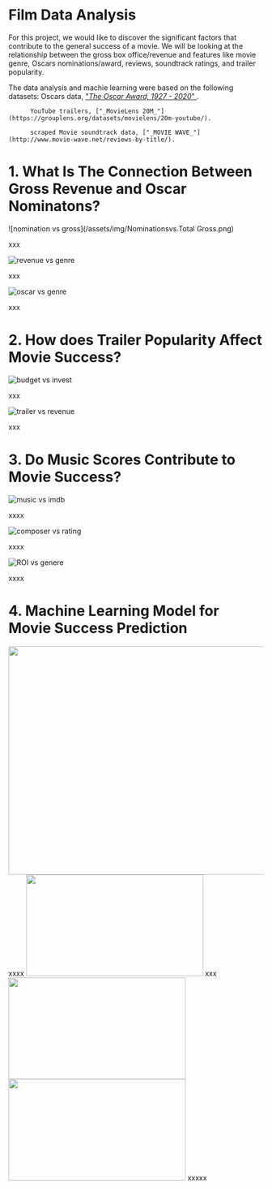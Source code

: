 
# Film Data Analysis

For this project, we would like to discover the significant factors that contribute to the general success of a movie. We will be looking at the relationship between the gross box office/revenue and features like movie genre, Oscars nominations/award, reviews, soundtrack ratings, and trailer popularity.

The data analysis and machie learning were based on the following datasets: 
          Oscars data, ["_The Oscar Award, 1927 - 2020_" ](https://www.kaggle.com/datasets/unanimad/the-oscar-award).
          
          YouTube trailers, ["_MovieLens 20M_"](https://grouplens.org/datasets/movielens/20m-youtube/).
          
          scraped Movie soundtrack data, ["_MOVIE WAVE_"](http://www.movie-wave.net/reviews-by-title/).


# 1. What Is The Connection Between Gross Revenue and Oscar Nominatons?


![nomination vs gross](/assets/img/Nominationsvs.Total Gross.png)

xxx

![revenue vs genre](/assets/img/genre-gross.png)

xxx

![oscar vs genre](/assets/img/genre-oscar.png)

xxx




# 2. How does Trailer Popularity Affect Movie Success?


![budget vs invest](/assets/img/invest-budget.png)

xxx

![trailer vs revenue](/assets/img/grossreve-trailer.png)

xxx


# 3. Do Music Scores Contribute to Movie Success?

![music vs imdb](/assets/img/imdb-music.png)

xxxx

![composer vs rating](/assets/img/composer-rate.png)

xxxx

![ROI vs genere](/assets/img/roi-genre.png)

xxxx

# 4. Machine Learning Model for Movie Success Prediction

<img src="assets/img/avater.png" width=670 height=450>
xxxx


<img src="/assets/img/james.png" width=350 height=200>
xxx


<img src="/assets/img/sam2.png" width=350 height=200>

<img src="/assets/img/zoe2.png" width=350 height=200>
xxxxx
